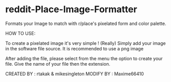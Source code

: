 # reddit-Place-Image-Formatter
Formats your Image to match with r/place's pixelated form and color palette.

HOW TO USE:

To create a pixelated image it's very simple ! (Really)
Simply add your image in the software file source.
It is recommended to use a png image

After adding the file, please select from the menu the option to create your file.
Give the name of your file then the extension.


CREATED BY : rtakak & mikesingleton
MODIFY BY : Maxime66410

